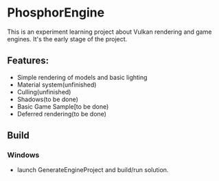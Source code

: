# PhosphorEngine
This is an experiment learning project about Vulkan rendering and game engines. 
It's the early stage of the project.
## Features:
 - Simple rendering of models and basic lighting
 - Material system(unfinished)
 - Culling(unfinished)
 - Shadows(to be done)
 - Basic Game Sample[to be done)
 - Deferred rendering(to be done)

## Build
### Windows 
 - launch GenerateEngineProject and build/run solution.
